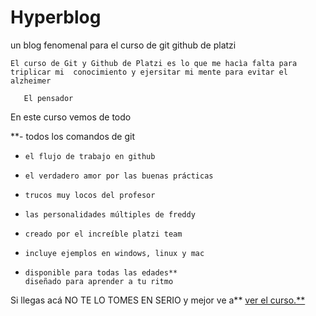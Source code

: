 # Hyperblog
un blog fenomenal para el curso de git github de platzi


    El curso de Git y Github de Platzi es lo que me hacìa falta para triplicar mi  conocimiento y ejersitar mi mente para evitar el alzheimer 

       El pensador 

En este curso vemos de todo

  **-   todos los comandos de git
-     el flujo de trabajo en github
-     el verdadero amor por las buenas prácticas
-     trucos muy locos del profesor
-     las personalidades múltiples de freddy
-     creado por el increíble platzi team
-     incluye ejemplos en windows, linux y mac
-     disponible para todas las edades**
      diseñado para aprender a tu ritmo

Si llegas acá NO TE LO TOMES EN SERIO y mejor ve a** [ver el curso.**][def]

[def]: http://https://github.com/edgarch75/Hypertarea/commits?author=edgarch75 "ver el curso."
